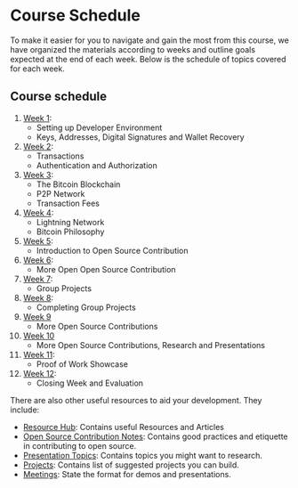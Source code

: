 # Course Schedule

To make it easier for you to navigate and gain the most from this course, we have organized the materials according to weeks and outline goals expected at the end of each week. Below is the schedule of topics covered for each week.

## Course schedule

1. [Week 1](course-schedule/week-1.md):
   * Setting up Developer Environment
   * Keys, Addresses, Digital Signatures and Wallet Recovery
2. [Week 2](course-schedule/week-2.md):
   * Transactions
   * Authentication and Authorization
3. [Week 3](course-schedule/week-3.md):
   * The Bitcoin Blockchain
   * P2P Network
   * Transaction Fees
4. [Week 4](course-schedule/week-4.md):
   * Lightning Network
   * Bitcoin Philosophy
5. [Week 5](course-schedule/week-5.md):
   * Introduction to Open Source Contribution
6. [Week 6](course-schedule/week-6.md):
   * More Open Open Source Contribution
7. [Week 7](course-schedule/week-7.md):
   * Group Projects
8. [Week 8](course-schedule/week-8.md):
   * Completing Group Projects
9. [Week 9](course-schedule/week-9.md)
   * More Open Source Contributions
10. [Week 10](course-schedule/week-10.md)
    * More Open Source Contributions, Research and Presentations
11. [Week 11](course-schedule/week-11.md):
    * Proof of Work Showcase
12. [Week 12](course-schedule/week-12.md):
    * Closing Week and Evaluation

There are also other useful resources to aid your development. They include:

* [Resource Hub](resource-hub.md): Contains useful Resources and Articles
* [Open Source Contribution Notes](open-source-contribution-notes.md): Contains good practices and etiquette in contributing to open source.
* [Presentation Topics](presentation-topics.md): Contains topics you might want to research.
* [Projects](projects.md): Contains list of suggested projects you can build.
* [Meetings](meetings.md): State the format for demos and presentations.
